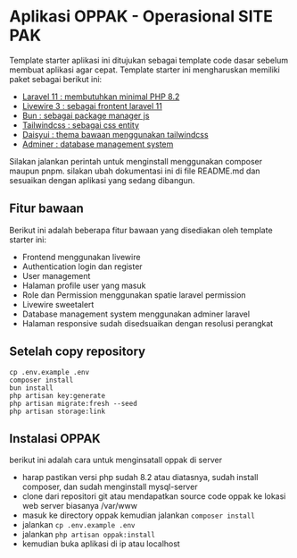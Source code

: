 # Aplikasi OPPAK - Operasional SITE PAK

Template starter aplikasi ini ditujukan sebagai template code dasar sebelum membuat aplikasi agar cepat. Template starter ini mengharuskan memiliki paket sebagai berikut ini:

-   [Laravel 11 : membutuhkan minimal PHP 8.2](https://laravel.com/docs/11.x)
-   [Livewire 3 : sebagai frontent laravel 11](https://livewire.laravel.com/)
-   [Bun : sebagai package manager js](https://bun.sh)
-   [Tailwindcss : sebagai css entity](https://tailwindcss.com/docs/guides/laravel)
-   [Daisyui : thema bawaan menggunakan tailwindcss](https://daisyui.com/components/)
-   [Adminer : database management system](https://github.com/onecentlin/laravel-adminer)

Silakan jalankan perintah untuk menginstall menggunakan composer maupun pnpm. silakan ubah dokumentasi ini di file README.md dan sesuaikan dengan aplikasi yang sedang dibangun.

## Fitur bawaan

Berikut ini adalah beberapa fitur bawaan yang disediakan oleh template starter ini:

-   Frontend menggunakan livewire
-   Authentication login dan register
-   User management
-   Halaman profile user yang masuk
-   Role dan Permission menggunakan spatie laravel permission
-   Livewire sweetalert
-   Database management system menggunakan adminer laravel
-   Halaman responsive sudah disedsuaikan dengan resolusi perangkat

## Setelah copy repository

```
cp .env.example .env
composer install
bun install
php artisan key:generate
php artisan migrate:fresh --seed
php artisan storage:link

```

## Instalasi OPPAK

berikut ini adalah cara untuk menginsatall oppak di server

-   harap pastikan versi php sudah 8.2 atau diatasnya, sudah install composer, dan sudah menginstall mysql-server
-   clone dari repositori git atau mendapatkan source code oppak ke lokasi web server biasanya /var/www
-   masuk ke directory oppak kemudian jalankan `composer install`
-   jalankan `cp .env.example .env`
-   jalankan `php artisan oppak:install`
-   kemudian buka aplikasi di ip atau localhost
